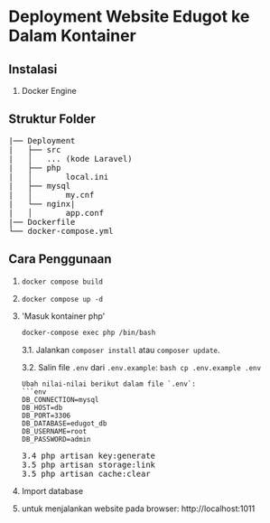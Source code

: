 # Deployment Website Edugot ke Dalam Kontainer

## Instalasi
1. Docker Engine


## <b>Struktur Folder</b>
<pre>
|── Deployment
|   ├── src
|   │   ... (kode Laravel)
|   ├── php
|   │       local.ini
|   ├── mysql
|   │       my.cnf
|   └── nginx|
|   │       app.conf     
|── Dockerfile
└── docker-compose.yml
</pre>

## Cara Penggunaan

1. `docker compose build`
2. `docker compose up -d`
3.  'Masuk kontainer php'
    ```bash
    docker-compose exec php /bin/bash
    ```
   
    3.1. Jalankan `composer install` atau `composer update`.
   
    3.2. Salin file `.env` dari `.env.example`:
        ```bash
        cp .env.example .env
        ```

        Ubah nilai-nilai berikut dalam file `.env`:
        ```env
        DB_CONNECTION=mysql
        DB_HOST=db
        DB_PORT=3306
        DB_DATABASE=edugot_db
        DB_USERNAME=root
        DB_PASSWORD=admin
    <pre>
    3.4 php artisan key:generate
    3.5 php artisan storage:link
    3.5 php artisan cache:clear
    </pre>
5. Import database 
6. untuk menjalankan website pada browser:
       http://localhost:1011




